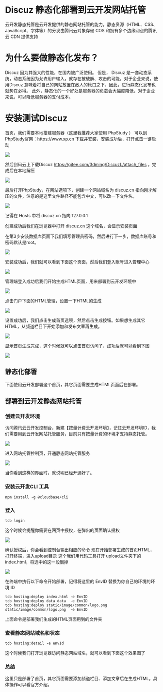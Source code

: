 # Discuz 静态化部署到云开发网站托管

云开发静态托管是云开发提供的静态网站托管的能力，静态资源（HTML、CSS、JavaScript、字体等）的分发由腾讯云对象存储 COS 和拥有多个边缘网点的腾讯云 CDN 提供支持

# 为什么要做静态化发布？

Discuz 因为其强大的性能，在国内被广泛使用。
但是， Discuz 是一套动态系统，动态系统因为允许用户输入，就存在被破解、攻击的可能。对于企业来说，使用Discuz 意味着将自己的网站放置在敌人的枪口之下，因此，进行静态化发布也就势在必得。
此外，静态化的一个好处是服务器的负载会大幅度降低，对于企业来说，可以降低服务器的支付成本。

# 安装测试Discuz
首页，我们需要本地搭建服务器（这里我推荐大家使用 PhpStudy ）
可以到PhpStudy官网：https://www.xp.cn 下载并安装，安装成功后，打开点击一键启动

![](https://postimg.aliavv.com/picgo/20200427121858.png)

然后到码云上下载Discuz https://gitee.com/3dming/DiscuzL/attach_files ，完成后在本地解压

![](https://postimg.aliavv.com/picgo/20200427121921.png)


最后打开PhpStudy，在网站选项下，创建一个网站域名为 discuz.cn 指向刚才解压的文件，注意的是这里文件路径不能包含中文，可以改一下文件名。

![](https://postimg.aliavv.com/picgo/20200427121946.png)

记得在 Hosts 中将 discuz.cn 指向 127.0.0.1

创建成功后我们在浏览器中打开 discuz.cn 这个域名，会显示安装页面

在第3步安装数据库页面下我们填写管理员密码，然后进行下一步，数据库账号和密码默认是root。

![](https://postimg.aliavv.com/picgo/20200427122028.png)

安装成功后，我们就可以看到下面这个页面，然后我们登入账号进入管理中心

![](https://postimg.aliavv.com/picgo/20200427122037.png)

管理端登入成功后我们开始生成HTML页面，用来部署到云开发环境中

![](https://postimg.aliavv.com/picgo/20200427122048.png)

点击门户下面的HTML管理，设置一下HTML的生成

![](https://postimg.aliavv.com/picgo/20200427122118.png)

设置成功后，我们点击生成首页选项，然后点击生成按钮。如果想生成其它HTML，从频道栏目下开始添加和发布文章再生成。

![](https://postimg.aliavv.com/picgo/20200427122130.png)

显示首页生成完成，这个时候就可以点击首页访问了，成功后就可以看到下图

![](https://postimg.aliavv.com/picgo/20200427122158.png)

## 静态化部署

下面使用云开发部署这个首页，其它页面需要生成HTML页面后在部署。
## 部署到云开发静态网站托管
### 创建云开发环境
访问腾讯云云开发控制台，新建【按量计费云开发环境】，记住云开发环境ID，我们需要用到云开发网站托管服务，目前只有按量计费的环境才支持静态托管。

![](https://postimg.aliavv.com/picgo/20200427122213.png)

进入网站托管控制页，开通静态网站托管服务

![](https://postimg.aliavv.com/picgo/20200427122224.png)

当你看到这样的界面时，就说明已经开通好了。
### 安装云开发CLI 工具
    npm install -g @cloudbase/cli
### 登入
    tcb login

这个时候会提醒你需要在网页中授权，在弹出的页面确认授权

![](https://postimg.aliavv.com/picgo/20200427122248.png)

确认授权后，你会看到控制台输出相应的命令
现在开始部署生成的首页HTML，打开终端，进入upload目录
这个我们用代码工具打开 upload文件夹下的index.html，将选中的这一段删掉

![](https://postimg.aliavv.com/picgo/20200427122259.png)

在终端中执行以下命令开始部署，记得将这里的 EnvID 替换为你自己的环境的环境 ID

    tcb hosting:deploy index.html -e EnvID
    tcb hosting:deploy data data  -e EnvID
    tcb hosting:deploy static/image/common/logo.png static/image/common/logo.png  -e EnvID

上面命令是部署我们生成的HTML页面用到的文件夹
### 查看静态网站域名和状态

    tcb hosting:detail -e envId 

这个时候我们打开浏览器访问静态网站域名，就可以看到下面这个效果图了
### 总结
这里只是部署了首页，其它页面需要添加频道栏目、添加文章后在生成HTML，具体操作可以看官方介绍。